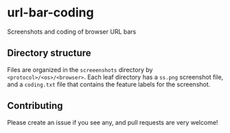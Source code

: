 # url-bar-coding
Screenshots and coding of browser URL bars 

## Directory structure
Files are organized in the `screeenshots` directory by `<protocol>/<os>/<browser>`. Each leaf directory has a `ss.png` screenshot file, and a `coding.txt` file that contains the feature labels for the screenshot. 

## Contributing
Please create an issue if you see any, and pull requests are very welcome!


